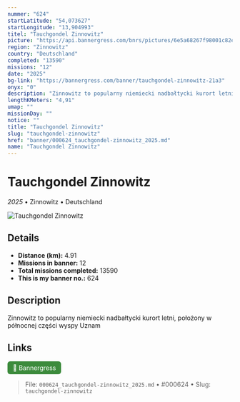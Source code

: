 ```yaml
---
nummer: "624"
startLatitude: "54,073627"
startLongitude: "13,904993"
titel: "Tauchgondel Zinnowitz"
picture: "https://api.bannergress.com/bnrs/pictures/6e5a68267f98001c82e5b57a1ad70f8f"
region: "Zinnowitz"
country: "Deutschland"
completed: "13590"
missions: "12"
date: "2025"
bg-link: "https://bannergress.com/banner/tauchgondel-zinnowitz-21a3"
onyx: "0"
description: "Zinnowitz to popularny niemiecki nadbałtycki kurort letni, położony w północnej części wyspy Uznam"
lengthKMeters: "4,91"
umap: ""
missionDay: ""
notice: ""
title: "Tauchgondel Zinnowitz"
slug: "tauchgondel-zinnowitz"
href: "banner/000624_tauchgondel-zinnowitz_2025.md"
name: "Tauchgondel Zinnowitz"
---
```

# Tauchgondel Zinnowitz

*2025* • Zinnowitz • Deutschland

![Tauchgondel Zinnowitz](https://api.bannergress.com/bnrs/pictures/6e5a68267f98001c82e5b57a1ad70f8f)



## Details
- **Distance (km):** 4.91
- **Missions in banner:** 12
- **Total missions completed:** 13590
- **This is my banner no.:** 624



## Description
Zinnowitz to popularny niemiecki nadbałtycki kurort letni, położony w północnej części wyspy Uznam



## Links
<a href="https://bannergress.com/banner/tauchgondel-zinnowitz-21a3" target="_blank" style="display:inline-block;margin-right:8px;padding:6px 12px;background:#3c8b3c;color:#fff;text-decoration:none;border-radius:6px;">🔗 Bannergress</a>



> File: `000624_tauchgondel-zinnowitz_2025.md`
> • #000624
> • Slug: `tauchgondel-zinnowitz`
